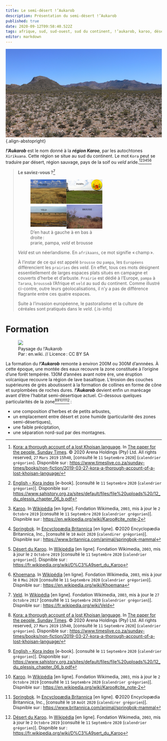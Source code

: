 ```yaml
---
title: Le semi-désert ǃ’Aukarob
description: Présentation du semi-désert ǃ’Aukarob
published: true
date: 2020-09-12T09:58:40.522Z
tags: afrique, sud, sud-ouest, sud du continent, ǃ’aukarob, karoo, désert, sud de l’afrique, kora, langue kora, ǃorakobab, khoemana, korana, langue korana, langue ǃorakobab, langue khoemana, ǃora, langue ǃora, griqua, langue griqua, veld, champs, désert !’aukarob, désert karoo, xirikuana, peuple xirikuana, semi-désert, semi-désert !’aukarob, semi-désert karoo
editor: markdown
---
```


![!’aukarob-in-front-from-winfried-bruenken-(amrum)_cc-by-sa.jpg](/images/geography/grassland/’aukarob/!’aukarob-in-front-from-winfried-bruenken-(amrum)_cc-by-sa.jpg){.align-abstopright}

***ǃ’Aukarob*** est le nom donné à la ***région Karoo***, par les autochtones `Xirikuana`. Cette région se situe au sud du continent.
Le mot `Kora` peut se traduire par désert, région sauvage, pays de la soif ou *veld* aride.[^1][^2][^4][^5][^6][^7]

> **Le saviez-vous ?**[^3]
>
> <figure class="image image-style-align-right image_resized" style="width: 50%;"><img src="/images/geography/grassland/prarie-pampa-veld-brousse_cc-by-sa.png"><figcaption>D’en haut à gauche à en bas à droite :<br/>prarie, pampa, <i>veld</i> et brousse</figcaption></figure>
>
> *Veld* est un néerlandisme. En `afrikaans`, ce mot signifie « champ ».
> 
> À l’instar de ce qui est appelé `brousse` ou `pampa`, les `Européens` différencient les `prairies` des *veld*. En effet, tous ces mots désignent essentiellement de larges espaces plats situés en campagne et couverts d’herbe et d’arbuste.
> `Prairie` est dédié à l’Europe, `pampa` à `Tarana`, `brousse`à l’Afrique et `veld` au sud du continent. Comme illustré ci-contre, outre leurs géolocalisations, il n’y a pas de différence flagrante entre ces quatre espaces.
> 
> Suite à l’invasion européenne, le pastoralisme et la culture de céréales sont pratiqués dans le *veld*.
{.is-info}

# Formation

<figure class="image image-style-align-right image_resized" style="width: 50%;">
   <img src="/images/geography/grassland/’aukarob/karoo-from-en.wiki_cc-by-sa.jpg">
   <figcaption>
      Paysage du !’Aukarob<br/>
      Par : en.wiki. // Licence : CC BY SA
   </figcaption>
</figure>

La formation du ***!’Aukarob*** remonte à environ 200M ou 300M d’annnées. À cette époque, une montée des eaux recouvre la zone constituée à l’origine d’une forêt tempérée.
130M d’années avant notre ère, une éruption volcanique recouvre la région de lave basaltique. L’érosion des couches supérieures de grès aboutissent à la formation de collines en forme de cône et surplombées de roches dures.
***!’Aukarob*** devient enfin un marécage avant d’être l’habitat semi-désertique actuel.
Ci-dessous quelques particularités de la zone[^1][^2][^4][^5][^6] :

- une composition d’herbes et de petits arbustes,
- un emplacement entre désert et zone humide (particularité des zones semi-désertiques),
- une faible préciptation,
- une séparation nord-sud par des montagnes.

[^1]: [Kora: a thorough account of a lost Khoisan language](https://www.timeslive.co.za/sunday-times/books/non-fiction/2019-03-27-kora-a-thorough-account-of-a-lost-khoisan-language/). In [The paper for the people, Sunday Times](https://www.timeslive.co.za/sunday-times).  © 2020 Arena Holdings (Pty) Ltd. All rights reserved, `27` `Mars` `2019` `15`h`40`, [consulté le `11` `Septembre` `2020`] (`calendrier grégorien`). Disponible sur : https://www.timeslive.co.za/sunday-times/books/non-fiction/2019-03-27-kora-a-thorough-account-of-a-lost-khoisan-language/

[^2]: [English – Kora index](https://www.sahistory.org.za/sites/default/files/file%20uploads%20/12_du_plessis_chapter_06_b.pdf) [e-book]. [consulté le `11` `Septembre` `2020` (`calendrier grégorien`)]. Disponible sur : https://www.sahistory.org.za/sites/default/files/file%20uploads%20/12_du_plessis_chapter_06_b.pdf

[^3]: [Veld](https://fr.wikipedia.org/wiki/Veld). In [Wikipédia](https://wikipedia.org) [en ligne]. Fondation Wikimedia, `2003`, mis à jour le `27` `Octobre` `2017` [consulté le `11` `Septembre` `2020` (`calendrier grégorien`)]. Dispnible sur : https://fr.wikipedia.org/wiki/Veld

[^4]: [Karoo](https://en.wikipedia.org/wiki/Karoo#cite_note-2). In [Wikipédia](https://wikipedia.org) [en ligne]. Fondation Wikimedia, `2003`, mis à jour le `2` `Octobre` `2019` [consulté le `11` `Septembre` `2020` (`calendrier grégorien`)]. Dispnible sur : https://en.wikipedia.org/wiki/Karoo#cite_note-2

[^5]: [Springbok](https://www.britannica.com/animal/springbok-mammal). In [Encyclopædia Britannica](https://www.britannica.com/) [en ligne]. ©2020 Encyclopædia Britannica, Inc., [consulté le `10` `Août` `2020` (`calendirer grégorien`)]. Dispnible sur : https://www.britannica.com/animal/springbok-mammal

[^6]: [Désert du Karoo](https://fr.wikipedia.org/wiki/D%C3%A9sert_du_Karoo). In [Wikipédia](https://wikipedia.org) [en ligne]. Fondation Wikimedia, `2003`, mis à jour le `2` `Octobre` `2019` [consulté le `11` `Septembre` `2020` (`calendrier grégorien`)]. Dispnible sur : https://fr.wikipedia.org/wiki/D%C3%A9sert_du_Karoo

[^7]: [Khoemana](https://en.wikipedia.org/wiki/Khoemana). In [Wikipédia](https://wikipedia.org) [en ligne]. Fondation Wikimedia, `2003`, mis à jour le `8` `Mai` `2020` [consulté le `11` `Septembre` `2020` (`calendrier grégorien`)]. Dispnible sur : https://en.wikipedia.org/wiki/Khoemana